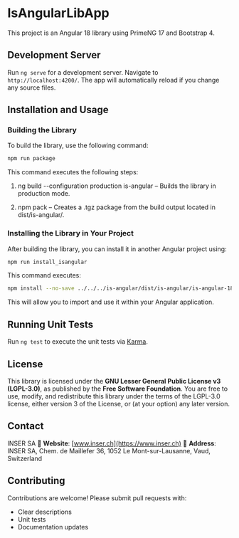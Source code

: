 # IsAngularLibApp

This project is an Angular 18 library using PrimeNG 17 and Bootstrap 4.

## Development Server

Run `ng serve` for a development server. Navigate to `http://localhost:4200/`. The app will automatically reload if you change any source files.

## Installation and Usage

### Building the Library

To build the library, use the following command:

```sh
npm run package
```

This command executes the following steps:

1. ng build --configuration production is-angular – Builds the library in production mode.

2. npm pack – Creates a .tgz package from the build output located in dist/is-angular/.

### Installing the Library in Your Project

After building the library, you can install it in another Angular project using:

```sh
npm run install_isangular
```

This command executes:

```sh
npm install --no-save ../../../is-angular/dist/is-angular/is-angular-18.0.0.tgz
```

This will allow you to import and use it within your Angular application.

## Running Unit Tests

Run `ng test` to execute the unit tests via [Karma](https://karma-runner.github.io).

## License

This library is licensed under the **GNU Lesser General Public License v3 (LGPL-3.0)**, as published by the **Free Software Foundation**. You are free to use, modify, and redistribute this library under the terms of the LGPL-3.0 license, either version 3 of the License, or (at your option) any later version.

## Contact

INSER SA
🔗 **Website**: [www.inser.ch](https://www.inser.ch)
📍 **Address**: INSER SA, Chem. de Maillefer 36, 1052 Le Mont-sur-Lausanne, Vaud, Switzerland

## Contributing

Contributions are welcome! Please submit pull requests with:

- Clear descriptions
- Unit tests
- Documentation updates
